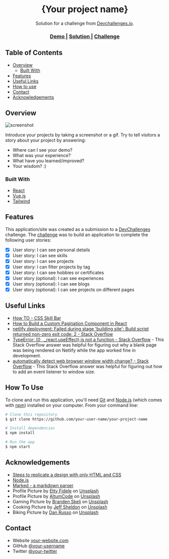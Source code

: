<!-- Please update value in the {}  -->

<h1 align="center">{Your project name}</h1>

<div align="center">
   Solution for a challenge from  <a href="http://devchallenges.io" target="_blank">Devchallenges.io</a>.
</div>

<div align="center">
  <h3>
    <a href="https://{your-demo-link.your-domain}">
      Demo
    </a>
    <span> | </span>
    <a href="https://{your-url-to-the-solution}">
      Solution
    </a>
    <span> | </span>
    <a href="https://devchallenges.io/challenges/5ZnOYsSXM24JWnCsNFlt">
      Challenge
    </a>
  </h3>
</div>

<!-- TABLE OF CONTENTS -->

## Table of Contents

- [Overview](#overview)
  - [Built With](#built-with)
- [Features](#features)
- [Useful Links](#useful-links)
- [How to use](#how-to-use)
- [Contact](#contact)
- [Acknowledgements](#acknowledgements)

<!-- OVERVIEW -->

## Overview

![screenshot](https://user-images.githubusercontent.com/16707738/92399059-5716eb00-f132-11ea-8b14-bcacdc8ec97b.png)

Introduce your projects by taking a screenshot or a gif. Try to tell visitors a story about your project by answering:

- Where can I see your demo?
- What was your experience?
- What have you learned/improved?
- Your wisdom? :)

### Built With

<!-- This section should list any major frameworks that you built your project using. Here are a few examples.-->

- [React](https://reactjs.org/)
- [Vue.js](https://vuejs.org/)
- [Tailwind](https://tailwindcss.com/)

## Features

<!-- List the features of your application or follow the template. Don't share the figma file here :) -->

This application/site was created as a submission to a [DevChallenges](https://devchallenges.io/challenges) challenge. The [challenge](https://devchallenges.io/challenges/5ZnOYsSXM24JWnCsNFlt) was to build an application to complete the following user stories:

- [x] User story: I can see personal details
- [x] User story: I can see skills
- [x] User story: I can see projects
- [x] User story: I can filter projects by tag
- [x] User story: I can see hobbies or certificates
- [x] User story (optional): I can see experiences
- [x] User story (optional): I can see blogs
- [x] User story (optional): I can see projects on different pages

## Useful Links

- [How TO - CSS Skill Bar](https://www.w3schools.com/howto/howto_css_skill_bar.asp)
- [How to Build a Custom Pagination Component in React](https://www.freecodecamp.org/news/build-a-custom-pagination-component-in-react/)
- [netlify deployment: Failed during stage 'building site': Build script returned non-zero exit code: 2 - Stack Overflow](https://stackoverflow.com/questions/64468843/netlify-deployment-failed-during-stage-building-site-build-script-returned-n)
- [TypeError: (0 , \_react.useEffect) is not a function - Stack Overflow](https://stackoverflow.com/a/70662432) - This Stack Overflow answer was helpful for figuring out why a blank page was being rendered on Netlify while the app worked fine in development.
- [automatically detect web browser window width change? - Stack Overflow](https://stackoverflow.com/a/41752709) - This Stack Overflow answer was helpful for figuring out how to add an event listener to window size.

## How To Use

<!-- Example: -->

To clone and run this application, you'll need [Git](https://git-scm.com) and [Node.js](https://nodejs.org/en/download/) (which comes with [npm](http://npmjs.com)) installed on your computer. From your command line:

```bash
# Clone this repository
$ git clone https://github.com/your-user-name/your-project-name

# Install dependencies
$ npm install

# Run the app
$ npm start
```

## Acknowledgements

<!-- This section should list any articles or add-ons/plugins that helps you to complete the project. This is optional but it will help you in the future. For example: -->

- [Steps to replicate a design with only HTML and CSS](https://devchallenges-blogs.web.app/how-to-replicate-design/)
- [Node.js](https://nodejs.org/)
- [Marked - a markdown parser](https://github.com/chjj/marked)
- Profile Picture by [Etty Fidele](https://unsplash.com/@fideletty) on [Unsplash](https://unsplash.com/)
- Profile Picture by [AltumCode](https://unsplash.com/@altumcode) on [Unsplash](https://unsplash.com/)
- Gaming Picture by [Branden Skeli](https://unsplash.com/@branden_skeli) on [Unsplash](https://unsplash.com/)
- Cooking Picture by [Jeff Sheldon](https://unsplash.com/@ugmonk) on [Unsplash](https://unsplash.com/)
- Biking Picture by [Dan Russo](https://unsplash.com/@danjrusso) on [Unsplash](https://unsplash.com/)

## Contact

- Website [your-website.com](https://{your-web-site-link})
- GitHub [@your-username](https://{github.com/your-usermame})
- Twitter [@your-twitter](https://{twitter.com/your-username})
